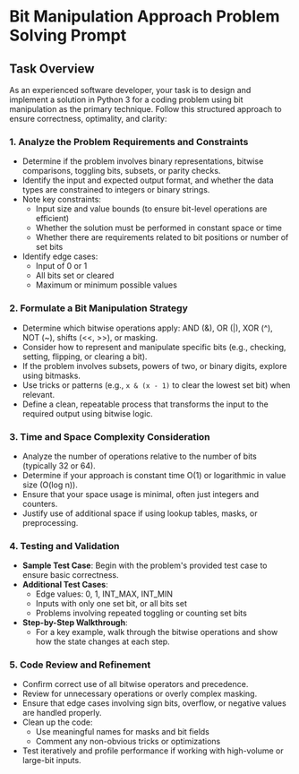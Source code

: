 # Bit Manipulation Approach Problem Solving Prompt

## Task Overview
As an experienced software developer, your task is to design and implement a solution in Python 3 for a coding problem using bit manipulation as the primary technique. Follow this structured approach to ensure correctness, optimality, and clarity:


### 1. **Analyze the Problem Requirements and Constraints**
- Determine if the problem involves binary representations, bitwise comparisons, toggling bits, subsets, or parity checks.
- Identify the input and expected output format, and whether the data types are constrained to integers or binary strings.
- Note key constraints:
  - Input size and value bounds (to ensure bit-level operations are efficient)
  - Whether the solution must be performed in constant space or time
  - Whether there are requirements related to bit positions or number of set bits
- Identify edge cases:
  - Input of 0 or 1
  - All bits set or cleared
  - Maximum or minimum possible values

### 2. **Formulate a Bit Manipulation Strategy**
- Determine which bitwise operations apply: AND (&), OR (|), XOR (^), NOT (~), shifts (<<, >>), or masking.
- Consider how to represent and manipulate specific bits (e.g., checking, setting, flipping, or clearing a bit).
- If the problem involves subsets, powers of two, or binary digits, explore using bitmasks.
- Use tricks or patterns (e.g., `x & (x - 1)` to clear the lowest set bit) when relevant.
- Define a clean, repeatable process that transforms the input to the required output using bitwise logic.

### 3. **Time and Space Complexity Consideration**
- Analyze the number of operations relative to the number of bits (typically 32 or 64).
- Determine if your approach is constant time O(1) or logarithmic in value size (O(log n)).
- Ensure that your space usage is minimal, often just integers and counters.
- Justify use of additional space if using lookup tables, masks, or preprocessing.

### 4. **Testing and Validation**
- **Sample Test Case**: Begin with the problem's provided test case to ensure basic correctness.
- **Additional Test Cases**:
  - Edge values: 0, 1, INT_MAX, INT_MIN
  - Inputs with only one set bit, or all bits set
  - Problems involving repeated toggling or counting set bits
- **Step-by-Step Walkthrough**:
  - For a key example, walk through the bitwise operations and show how the state changes at each step.

### 5. **Code Review and Refinement**
- Confirm correct use of all bitwise operators and precedence.
- Review for unnecessary operations or overly complex masking.
- Ensure that edge cases involving sign bits, overflow, or negative values are handled properly.
- Clean up the code:
  - Use meaningful names for masks and bit fields
  - Comment any non-obvious tricks or optimizations
- Test iteratively and profile performance if working with high-volume or large-bit inputs.
